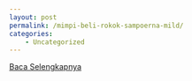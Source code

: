 ```yaml
---
layout: post
permalink: /mimpi-beli-rokok-sampoerna-mild/
categories:
    - Uncategorized
---
```


[Baca Selengkapnya](/04)